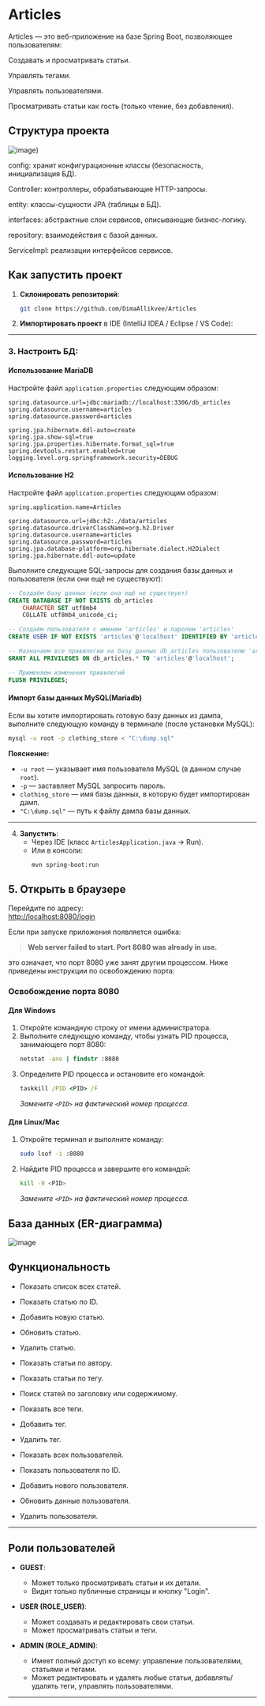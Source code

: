 # Articles

Articles — это веб-приложение на базе Spring Boot, позволяющее пользователям:

Создавать и просматривать статьи.

Управлять тегами.

Управлять пользователями.

Просматривать статьи как гость (только чтение, без добавления).

## Структура проекта

![image](https://github.com/user-attachments/assets/3ab4e81c-e472-42f8-a2dc-453d7355ae99))


config: хранит конфигурационные классы (безопасность, инициализация БД).

Controller: контроллеры, обрабатывающие HTTP-запросы.

entity: классы-сущности JPA (таблицы в БД).

interfaces: абстрактные слои сервисов, описывающие бизнес-логику.

repository: взаимодействия с базой данных.

ServiceImpl: реализации интерфейсов сервисов.

## Как запустить проект

1. **Склонировать репозиторий**:
   ```bash
   git clone https://github.com/DimaAllikvee/Articles
   ```
2. **Импортировать проект** в IDE (IntelliJ IDEA / Eclipse / VS Code):


---

### 3. **Настроить БД**:

#### Использование MariaDB

Настройте файл `application.properties` следующим образом:

```properties
spring.datasource.url=jdbc:mariadb://localhost:3306/db_articles
spring.datasource.username=articles
spring.datasource.password=articles

spring.jpa.hibernate.ddl-auto=create
spring.jpa.show-sql=true
spring.jpa.properties.hibernate.format_sql=true
spring.devtools.restart.enabled=true
logging.level.org.springframework.security=DEBUG
```

#### Использование H2

Настройте файл `application.properties` следующим образом:

```properties
spring.application.name=Articles

spring.datasource.url=jdbc:h2:./data/articles
spring.datasource.driverClassName=org.h2.Driver
spring.datasource.username=articles
spring.datasource.password=articles
spring.jpa.database-platform=org.hibernate.dialect.H2Dialect
spring.jpa.hibernate.ddl-auto=update

```


Выполните следующие SQL-запросы для создания базы данных и пользователя (если они ещё не существуют):

```sql
-- Создаём базу данных (если она ещё не существует)
CREATE DATABASE IF NOT EXISTS db_articles 
    CHARACTER SET utf8mb4 
    COLLATE utf8mb4_unicode_ci;

-- Создаём пользователя с именем 'articles' и паролем 'articles'
CREATE USER IF NOT EXISTS 'articles'@'localhost' IDENTIFIED BY 'articles';

-- Назначаем все привилегии на базу данных db_articles пользователю 'articles'
GRANT ALL PRIVILEGES ON db_articles.* TO 'articles'@'localhost';

-- Применяем изменения привилегий
FLUSH PRIVILEGES;
```

#### Импорт базы данных MySQL(Mariadb)

Если вы хотите импортировать готовую базу данных из дампа, выполните следующую команду в терминале (после установки MySQL):

```bash
mysql -u root -p clothing_store < "C:\dump.sql"
```

**Пояснение:**

- `-u root` — указывает имя пользователя MySQL (в данном случае `root`).
- `-p` — заставляет MySQL запросить пароль.
- `clothing_store` — имя базы данных, в которую будет импортирован дамп.
- `"C:\dump.sql"` — путь к файлу дампа базы данных.

---

4. **Запустить**:
    - Через IDE (класс `ArticlesApplication.java` → Run).
    - Или в консоли:
      ```bash
      mvn spring-boot:run
      ```
## 5. Открыть в браузере

Перейдите по адресу:  
[http://localhost:8080/login](http://localhost:8080/login)

Если при запуске приложения появляется ошибка:
> **Web server failed to start. Port 8080 was already in use.**

это означает, что порт 8080 уже занят другим процессом. Ниже приведены инструкции по освобождению порта:

### Освобождение порта 8080

#### Для Windows

1. Откройте командную строку от имени администратора.
2. Выполните следующую команду, чтобы узнать PID процесса, занимающего порт 8080:
   ```cmd
   netstat -ano | findstr :8080
   ```
3. Определите PID процесса и остановите его командой:
   ```cmd
   taskkill /PID <PID> /F
   ```
   *Замените `<PID>` на фактический номер процесса.*

#### Для Linux/Mac

1. Откройте терминал и выполните команду:
   ```bash
   sudo lsof -i :8080
   ```
2. Найдите PID процесса и завершите его командой:
   ```bash
   kill -9 <PID>
   ```
   *Замените `<PID>` на фактический номер процесса.*



## База данных (ER-диаграмма)

![image](https://github.com/user-attachments/assets/e01b0323-656c-46ac-a578-b40a32ff4cf5)



## Функциональность


- Показать список всех статей.
- Показать статью по ID.
- Добавить новую статью.
- Обновить статью.
- Удалить статью.
- Показать статьи по автору.
- Показать статьи по тегу.
- Поиск статей по заголовку или содержимому.


- Показать все теги.
- Добавить тег.
- Удалить тег.


- Показать всех пользователей.
- Показать пользователя по ID.
- Добавить нового пользователя.
- Обновить данные пользователя.
- Удалить пользователя.

---

## Роли пользователей


- **GUEST**:
    - Может только просматривать статьи и их детали.
    - Видит только публичные страницы и кнопку "Login".

- **USER (ROLE_USER)**:
    - Может создавать и редактировать свои статьи.
    - Может просматривать статьи и теги.


- **ADMIN (ROLE_ADMIN)**:
    - Имеет полный доступ ко всему: управление пользователями, статьями и тегами.
    - Может редактировать и удалять любые статьи, добавлять/удалять теги, управлять пользователями.

---
